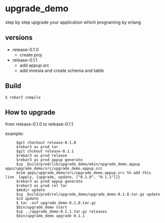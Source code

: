 upgrade_demo
=====

step by step upgrade your application which programing by erlang

versions
---
- release-0.1.0
    - create proj
- release-0.1.1
    - add appup.src
    - add mnesia and create schema and table

Build
-----

    $ rebar3 compile

How to upgrade
-----
from release-0.1.0 to release-0.1.1

example:
```
     $git checkout release-0.1.0
     $rebar3 as prod tar
     $git chckout release-0.1.1
     $rebar3 as prod release
     $rebar3 as prod appup generate
     $cp _build/prod/lib/upgrade_demo/ebin/upgrade_demo.appup apps/upgrade_demo/src/upgrade_demo.appup.src
     $vim apps/upgrade_demo/src/upgrade_demo.appup.src %% add this line  {apply, {upgrade, update, ["0.1.0", "0.1.1"]}}
     $rebar3 as prod appup generate
     $rebar3 as prod rel tar
     $mkdir update
     $cp _build/prod/rel/upgrade_demo/upgrade_demo-0.1.0.tar.gz update
     $cd update
     $ tar -xvf upgrade_demo-0.1.0.tar.gz
     $bin/upgrade_demo start
     $cp ../upgrade_demo-0.1.1.tar.gz releases
     $bin/upgrade_demo upgrade 0.1.1
```

